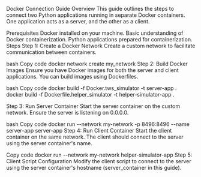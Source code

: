 Docker Connection Guide
Overview
This guide outlines the steps to connect two Python applications running in separate Docker containers. One application acts as a server, and the other as a client.

Prerequisites
Docker installed on your machine.
Basic understanding of Docker containerization.
Python applications prepared for containerization.
Steps
Step 1: Create a Docker Network
Create a custom network to facilitate communication between containers.

bash
Copy code
docker network create my_network
Step 2: Build Docker Images
Ensure you have Docker images for both the server and client applications. You can build images using Dockerfiles.

bash
Copy code
docker build -f Docker.tws_simulator -t server-app . 
docker build -f Dockerfile.helper_simulator -t helper-simulator-app .

Step 3: Run Server Container
Start the server container on the custom network. Ensure the server is listening on 0.0.0.0.

bash
Copy code
docker run --network my-network -p 8496:8496 --name server-app server-app
Step 4: Run Client Container
Start the client container on the same network. The client should connect to the server using the server container's name.

Copy code
docker run --network my-network helper-simulator-app
Step 5: Client Script Configuration
Modify the client script to connect to the server using the server container's hostname (server_container in this guide).

